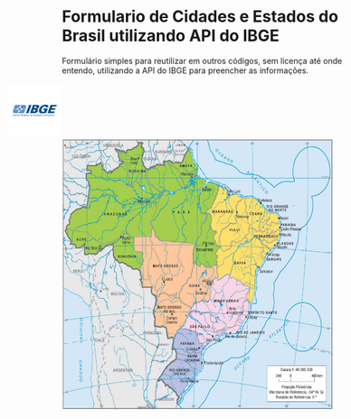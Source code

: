 # Formulario de Cidades e Estados do Brasil utilizando API do IBGE

Formulário simples para reutilizar em outros códigos, sem licença até onde entendo, utilizando a API do IBGE para preencher as informações.

<img src="icons/ibgeicon.webp" style="position:relative;right:10vw;width:10vw;height:10vw;">
<img src="icons/map.jpg" style="width:50vw;height:50vw;">